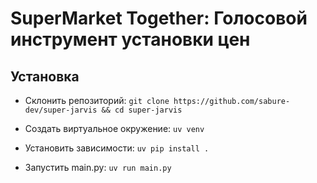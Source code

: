 # SuperMarket Together: Голосовой инструмент установки цен #


## Установка ##
- Склонить репозиторий:
```git clone https://github.com/sabure-dev/super-jarvis && cd super-jarvis```

- Создать виртуальное окружение:
```uv venv```

- Установить зависимости:
```uv pip install . ```

- Запустить main.py:
```uv run main.py```
